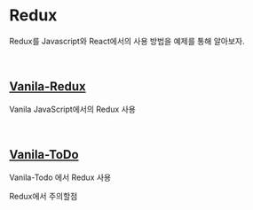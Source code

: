 # Redux

Redux를 Javascript와 React에서의 사용 방법을 예제를 통해 알아보자.

<br/>

## [Vanila-Redux](./vanilaJS/README.md)

Vanila JavaScript에서의 Redux 사용

<br/>

## [Vanila-ToDo](./vanila-todo/README.md)

Vanila-Todo 에서 Redux 사용

Redux에서 주의할점
